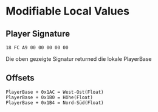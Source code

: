 # Modifiable Local Values

## Player Signature

````
18 FC A9 00 00 00 00 00
````

Die oben gezeigte Signatur returned die lokale PlayerBase

## Offsets

````
PlayerBase + 0x1AC = West-Ost(Float)
PlayerBase + 0x1B0 = Höhe(Float)
PlayerBase + 0x1B4 = Nord-Süd(Float)
````
